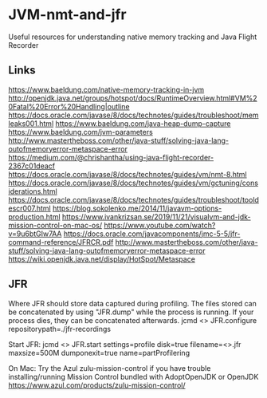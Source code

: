 # JVM-nmt-and-jfr
Useful resources for understanding native memory tracking and Java Flight Recorder

## Links
https://www.baeldung.com/native-memory-tracking-in-jvm
http://openjdk.java.net/groups/hotspot/docs/RuntimeOverview.html#VM%20Fatal%20Error%20Handling|outline
https://docs.oracle.com/javase/8/docs/technotes/guides/troubleshoot/memleaks001.html
https://www.baeldung.com/java-heap-dump-capture
https://www.baeldung.com/jvm-parameters
http://www.mastertheboss.com/other/java-stuff/solving-java-lang-outofmemoryerror-metaspace-error
https://medium.com/@chrishantha/using-java-flight-recorder-2367c01deacf
https://docs.oracle.com/javase/8/docs/technotes/guides/vm/nmt-8.html
https://docs.oracle.com/javase/8/docs/technotes/guides/vm/gctuning/considerations.html
https://docs.oracle.com/javase/8/docs/technotes/guides/troubleshoot/tooldescr007.html
https://blog.sokolenko.me/2014/11/javavm-options-production.html
https://www.ivankrizsan.se/2019/11/21/visualvm-and-jdk-mission-control-on-mac-os/
https://www.youtube.com/watch?v=9u6btGIw7AA
https://docs.oracle.com/javacomponents/jmc-5-5/jfr-command-reference/JFRCR.pdf
http://www.mastertheboss.com/other/java-stuff/solving-java-lang-outofmemoryerror-metaspace-error
https://wiki.openjdk.java.net/display/HotSpot/Metaspace

## JFR
Where JFR should store data captured during profiling. The files stored can be concatenated by using "JFR.dump" while the process is running. If your process dies, they can be concatenated afterwards.
jcmd <<PID>> JFR.configure repositorypath=./jfr-recordings

Start JFR:
jcmd <<PID>> JFR.start settings=profile disk=true filename=<<where you want result when doing jcmd JFR.dump>>.jfr maxsize=500M dumponexit=true name=partProfilering

On Mac: Try the Azul zulu-mission-control if you have trouble installing/running Mission Control bundled with AdoptOpenJDK or OpenJDK https://www.azul.com/products/zulu-mission-control/
